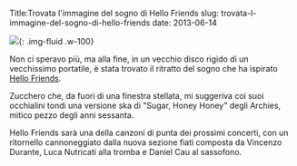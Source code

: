 Title:Trovata l'immagine del sogno di Hello Friends
slug: trovata-l-immagine-del-sogno-di-hello-friends
date: 2013-06-14


![](/images/fetched_images/sugarino.jpg){: .img-fluid .w-100}

Non ci speravo più, ma alla fine, in un vecchio disco rigido di un
vecchissimo portatile, è stata trovato il ritratto del sogno che ha
ispirato [Hello Friends](hellofriends-non-esageriamo-con-lo-zucchero.html).

Zucchero che, da fuori di una finestra stellata, mi suggeriva coi suoi
occhialini tondi una versione ska di "Sugar, Honey Honey" degli
Archies, mitico pezzo degli anni sessanta.

Hello Friends sarà una della canzoni di punta dei prossimi concerti,
con un ritornello cannoneggiato dalla nuova sezione fiati composta da
Vincenzo Durante, Luca Nutricati alla tromba e Daniel Cau al
sassofono.
